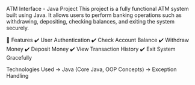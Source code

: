 ATM Interface - Java Project
This project is a fully functional ATM system built using Java. It allows users to perform banking operations such as withdrawing, depositing, checking balances, and exiting the system securely.

📌 Features
✔️ User Authentication 
✔️ Check Account Balance
✔️ Withdraw Money
✔️ Deposit Money
✔️ View Transaction History
✔️ Exit System Gracefully

Technologies Used
-> Java (Core Java, OOP Concepts)
-> Exception Handling


